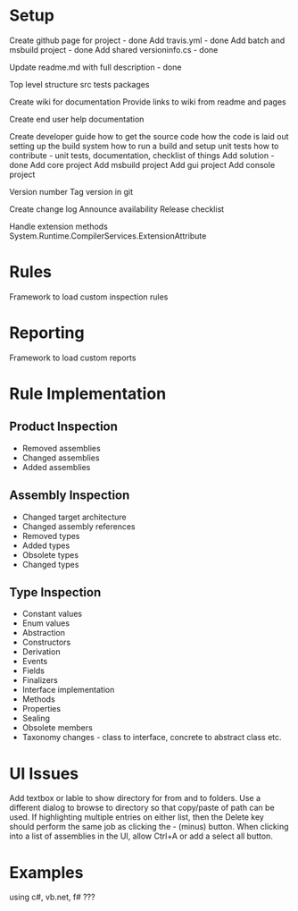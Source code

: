 # Setup

Create github page for project - done
Add travis.yml - done
Add batch and msbuild project - done
Add shared versioninfo.cs - done

Update readme.md with full description - done

Top level structure
src
tests
packages

Create wiki for documentation
Provide links to wiki from readme and pages

Create end user help documentation

Create developer guide
 how to get the source code
 how the code is laid out
 setting up the build system
 how to run a build and setup unit tests
 how to contribute - unit tests, documentation, checklist of things
Add solution - done
Add core project
Add msbuild project
Add gui project
Add console project

Version number
Tag version in git

Create change log
Announce availability
Release checklist

Handle extension methods
System.Runtime.CompilerServices.ExtensionAttribute


# Rules

Framework to load custom inspection rules

# Reporting

Framework to load custom reports

# Rule Implementation

## Product Inspection

* Removed assemblies
* Changed assemblies
* Added assemblies

## Assembly Inspection

* Changed target architecture
* Changed assembly references
* Removed types
* Added types
* Obsolete types
* Changed types

## Type Inspection

* Constant values
* Enum values
* Abstraction
* Constructors
* Derivation
* Events
* Fields
* Finalizers
* Interface implementation
* Methods
* Properties
* Sealing
* Obsolete members
* Taxonomy changes - class to interface, concrete to abstract class etc.

# UI Issues

Add textbox or lable to show directory for from and to folders.
Use a different dialog to browse to directory so that copy/paste of path can be used.
If highlighting multiple entries on either list, then the Delete key should perform the same job as clicking the - (minus) button.
When clicking into a list of assemblies in the UI, allow Ctrl+A or add a select all button.

# Examples

using c#, vb.net, f# ???

